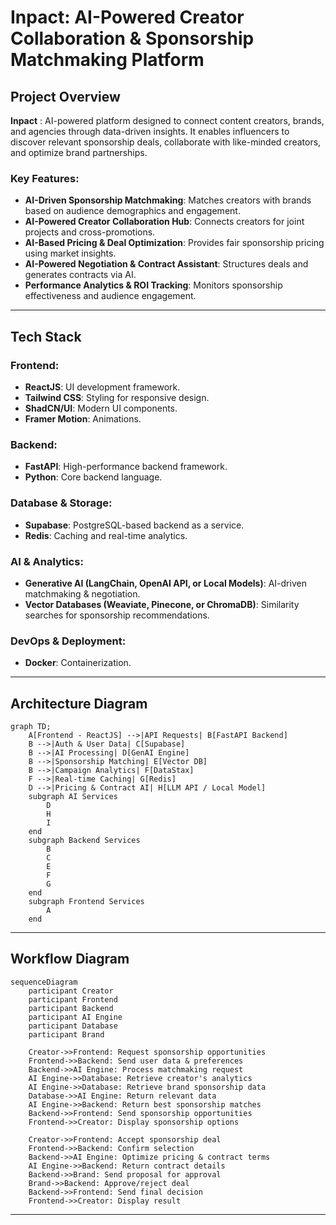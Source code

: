 # Inpact: AI-Powered Creator Collaboration & Sponsorship Matchmaking Platform

## Project Overview
**Inpact** : AI-powered platform designed to connect content creators, brands, and agencies through data-driven insights. It enables influencers to discover relevant sponsorship deals, collaborate with like-minded creators, and optimize brand partnerships.

### Key Features:
- **AI-Driven Sponsorship Matchmaking**: Matches creators with brands based on audience demographics and engagement.
- **AI-Powered Creator Collaboration Hub**: Connects creators for joint projects and cross-promotions.
- **AI-Based Pricing & Deal Optimization**: Provides fair sponsorship pricing using market insights.
- **AI-Powered Negotiation & Contract Assistant**: Structures deals and generates contracts via AI.
- **Performance Analytics & ROI Tracking**: Monitors sponsorship effectiveness and audience engagement.

---

## Tech Stack

### Frontend:
- **ReactJS**: UI development framework.
- **Tailwind CSS**: Styling for responsive design.
- **ShadCN/UI**: Modern UI components.
- **Framer Motion**: Animations.

### Backend:
- **FastAPI**: High-performance backend framework.
- **Python**: Core backend language.

### Database & Storage:
- **Supabase**: PostgreSQL-based backend as a service.
- **Redis**: Caching and real-time analytics.

### AI & Analytics:
- **Generative AI (LangChain, OpenAI API, or Local Models)**: AI-driven matchmaking & negotiation.
- **Vector Databases (Weaviate, Pinecone, or ChromaDB)**: Similarity searches for sponsorship recommendations.

### DevOps & Deployment:
- **Docker**: Containerization.

---

## Architecture Diagram
```mermaid
graph TD;
    A[Frontend - ReactJS] -->|API Requests| B[FastAPI Backend]
    B -->|Auth & User Data| C[Supabase]
    B -->|AI Processing| D[GenAI Engine]
    B -->|Sponsorship Matching| E[Vector DB]
    B -->|Campaign Analytics| F[DataStax]
    F -->|Real-time Caching| G[Redis]
    D -->|Pricing & Contract AI| H[LLM API / Local Model]
    subgraph AI Services
        D
        H
        I
    end
    subgraph Backend Services
        B
        C
        E
        F
        G
    end
    subgraph Frontend Services
        A
    end
```

---

## Workflow Diagram
```mermaid
sequenceDiagram
    participant Creator
    participant Frontend
    participant Backend
    participant AI Engine
    participant Database
    participant Brand

    Creator->>Frontend: Request sponsorship opportunities
    Frontend->>Backend: Send user data & preferences
    Backend->>AI Engine: Process matchmaking request
    AI Engine->>Database: Retrieve creator's analytics
    AI Engine->>Database: Retrieve brand sponsorship data
    Database->>AI Engine: Return relevant data
    AI Engine->>Backend: Return best sponsorship matches
    Backend->>Frontend: Send sponsorship opportunities
    Frontend->>Creator: Display sponsorship options

    Creator->>Frontend: Accept sponsorship deal
    Frontend->>Backend: Confirm selection
    Backend->>AI Engine: Optimize pricing & contract terms
    AI Engine->>Backend: Return contract details
    Backend->>Brand: Send proposal for approval
    Brand->>Backend: Approve/reject deal
    Backend->>Frontend: Send final decision
    Frontend->>Creator: Display result
```

---
